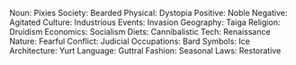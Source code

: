 Noun: Pixies
Society: Bearded
Physical: Dystopia
Positive: Noble
Negative: Agitated
Culture: Industrious
Events: Invasion
Geography: Taiga
Religion: Druidism
Economics: Socialism
Diets: Cannibalistic
Tech: Renaissance
Nature: Fearful
Conflict: Judicial
Occupations: Bard
Symbols: Ice
Architecture: Yurt
Language: Guttral
Fashion: Seasonal
Laws: Restorative
